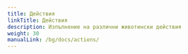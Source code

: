 ```yaml
---
title: Действия
linkTitle: Действия
description: Изпълнение на различни животински действия
weight: 30
manualLink: /bg/docs/actions/
---
```

<script>
  window.location.href = "/bg/docs/actions/";
</script>
